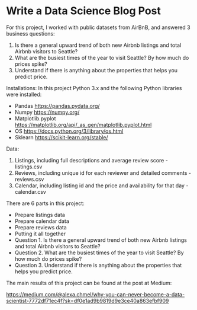 # Write a Data Science Blog Post

For this project, I worked with public datasets from AirBnB, and answered 3 business questions:

1. Is there a general upward trend of both new Airbnb listings and total Airbnb visitors to Seattle?
2. What are the busiest times of the year to visit Seattle? By how much do prices spike?
3. Understand if there is anything about the properties that helps you predict price.

Installations: In this project Python 3.x and the following Python libraries were installed:

- Pandas https://pandas.pydata.org/
- Numpy https://numpy.org/
- Matplotlib.pyplot https://matplotlib.org/api/_as_gen/matplotlib.pyplot.html
- OS https://docs.python.org/3/library/os.html
- Sklearn https://scikit-learn.org/stable/

Data:
1. Listings, including full descriptions and average review score - listings.csv
2. Reviews, including unique id for each reviewer and detailed comments - reviews.csv
3. Calendar, including listing id and the price and availability for that day - calendar.csv

There are 6 parts in this project:
- Prepare listings data
- Prepare calendar data
- Prepare reviews data
- Putting it all together
- Question 1. Is there a general upward trend of both new Airbnb listings and total Airbnb visitors to Seattle?
- Question 2. What are the busiest times of the year to visit Seattle? By how much do prices spike?
- Question 3. Understand if there is anything about the properties that helps you predict price.

The main results of this project can be found at the post at Medium:

https://medium.com/@alexa.chmel/why-you-can-never-become-a-data-scientist-7772df71ec4f?sk=df0e1ad9b9819d9e3ce40a863efbf909
